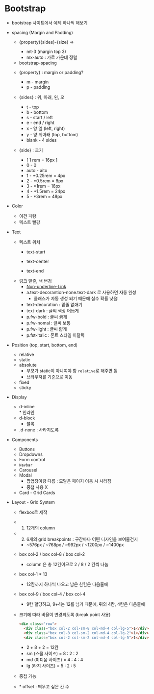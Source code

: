 # Bootstrap
* bootstrap 사이트에서 예제 하나씩 해보기

* spacing (Margin and Padding)
  * {property}{sides}-{size} => 
    * mt-3 (margin top 3)
    * mx-auto : 가로 가운데 정렬
  * <div class="mt-3 ms-5">bootstrap-spacing</div>

  * {property} : margin or padding?
    * m - margin
    * p - padding
  
  * {sides} : 위, 아래, 왼, 오
    * t - top
    * b - bottom
    * s - start / left
    * e - end / right
    * x - 양 옆 (left, right)
    * y - 양 위아래 (top, bottom)
    * blank - 4 sides
  
  * {side} : 크기
    * [ 1 rem = 16px ]
    * 0 - 0
    * auto - aito
    * 1 - *0.25rem = 4px
    * 2 - *0.5rem = 8px
    * 3 - *1rem = 16px
    * 4 - *1.5rem = 24px
    * 5 - *3rem = 48px

* Color
  * <div class="bg-primary">이건 파랑</div>
  * <div class="text-danger">텍스트 빨강</div>

* Text
  * 텍스트 위치
    * <p class="text-start">text-start</p>
    * <p class="text-center">text-center</p>
    * <p class="text-end">text-end</p>
  * 링크 밑줄, 색 변경
    * <a href="#" class="text-decoration-none text-dark">Non-underline-Link</a>
    * a.text-decorantion-none.text-dark 로 사용하면 자동 완성 
      * 클래스가 자동 생성 되기 때문에 실수 확률 낮음!
    * text-decoration : 밑줄 없애기
    * text-dark : 글씨 색상 어둡게
    * p.fw-bold : 글씨 굵게
    * p.fw-nomal : 글씨 보통
    * p.fw-light : 글씨 얇게
    * p.fst-italic : 폰트 스타일 이탈릭

* Position (top, start, bottom, end)
  * relative
  * static
  * absolute
    * 부모가 static이 아니여야 함 `relative`로 해주면 됨
    * 브라우저를 기준으로 이동
  * fixed
  * sticky

* Display
  * <div class="d-inline p-2 text-bg-primary">d-inline</div>
    * 인라인
  * <span class="d-block p-2 text-bg-primary">d-block</span>
    * 블록
  * .d-none : 사라지도록

* Components
  * Buttons
  * Dropdowns
  * Form control
  * `Navbar`
  * Carousel
  * Modal 
    * 팝업창이랑 다름 : 모달은 페이지 이동 시 사라짐
    * 중첩 사용 X 
  * Card - Grid Cards

* Layout - Grid System
  * flexbox로 제작
  * 1. 12개의 column
  * 2. 6개의 grid breakpoints : 구간마다 어떤 디자인을 보여줄건지
    * ~576px / ~768px / ~992px / ~1200px / ~1400px

  * box col-2 / box col-8 / box col-2
    * column 은 총 12칸이므로 2 / 8 / 2 칸씩 나눔
  * box col-1 * 13
    * 12칸까지 하나씩 나오고 남은 한칸은 다음줄에
  * box col-9 / box col-4 / box col-4
    * 9칸 할당하고, 9+4는 12를 넘기 때문에, 뒤의 4칸, 4칸은 다음줄에

  * 크기에 따라 비율이 변경되도록 (break point 사용)
    ``` html
    <div class="row">
      <div class="box col-2 col-sm-8 col-md-4 col-lg-5">1</div>
      <div class="box col-8 col-sm-2 col-md-4 col-lg-2">1</div>
      <div class="box col-2 col-sm-2 col-md-4 col-lg-5">1</div>
    ```
    * 2 + 8 + 2 = 12칸
    * sm (스몰 사이즈) = 8 : 2 : 2
    * md (미디움 사이즈) = 4 : 4 : 4
    * lg (라지 사이즈) = 5 : 2 : 5

  * 중첩 가능

  * <div class="box col-md-4 offset-md-4 offset-lg-2"></div>
    * offset : 띄우고 싶은 칸 수